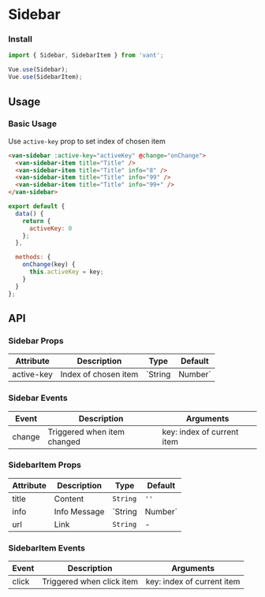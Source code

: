 # Sidebar

### Install

``` javascript
import { Sidebar, SidebarItem } from 'vant';

Vue.use(Sidebar);
Vue.use(SidebarItem);
```

## Usage

### Basic Usage

Use `active-key` prop to set index of chosen item

```html
<van-sidebar :active-key="activeKey" @change="onChange">
  <van-sidebar-item title="Title" />
  <van-sidebar-item title="Title" info="8" />
  <van-sidebar-item title="Title" info="99" />
  <van-sidebar-item title="Title" info="99+" />
</van-sidebar>
```

``` javascript
export default {
  data() {
    return {
      activeKey: 0
    };
  },

  methods: {
    onChange(key) {
      this.activeKey = key;
    }
  }
};
```

## API

### Sidebar Props

| Attribute | Description | Type | Default |
|------|------|------|------|
| active-key | Index of chosen item | `String | Number` | `0` |

### Sidebar Events

| Event | Description | Arguments |
|------|------|------|
| change | Triggered when item changed | key: index of current item |

### SidebarItem Props

| Attribute | Description | Type | Default |
|------|------|------|------|
| title | Content | `String` | `''` |
| info | Info Message | `String | Number` | `''` |
| url | Link | `String` | - |

### SidebarItem Events

| Event | Description | Arguments |
|------|------|------|
| click | Triggered when click item | key: index of current item |
